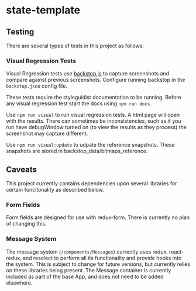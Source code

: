 # state-template

## Testing
There are several types of tests in this project as follows:

### Visual Regression Tests
Visual Regression tests use [backstop.js](https://github.com/garris/BackstopJS) to capture screenshots and compare against previous screenshots. Configure running backstop in the `backstop.json` config file.

These tests require the styleguidist documentation to be running. Before any visual regression test start the docs using `npm run docs`.

Use `npm run visual` to run visual regression tests. A html page will open with the results. There can sometimes be inconsistencies, such as if you run have debugWindow turned on (to view the results as they process) the screenshot may capture different.

Use `npm run visual:update` to udpate the reference snapshots. These snapshots are stored in backstop_data/bitmaps_reference.

## Caveats
This project currently contains dependencies upon several libraries for certain funcitonality as described below.

### Form Fields
Form fields are designed for use with redux-form. There is currently no plan of changing this.

### Message System
The message system (`/components/Messages`) currently uses redux, react-redux, and reselect to perform all its functionality and provide hooks into the system. This is subject to change for future versions, but currently relies on these libraries being present. The Message container is currently included as part of the base App, and does not need to be added elsewhere.
